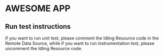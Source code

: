 # AWESOME APP

## Run test instructions
If you want to run unit test, please comment the Idling Resource code in the Remote Data Source, while if you want to run instrumentation test, please uncomment the Idling Resource code.